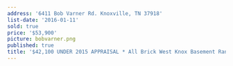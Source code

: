 ```yaml
---
address: '6411 Bob Varner Rd. Knoxville, TN 37918'
list-date: '2016-01-11'
sold: true
price: '$53,900'
picture: bobvarner.png
published: true
title: '$42,100 UNDER 2015 APPRAISAL * All Brick West Knox Basement Rancher!'
---
```

